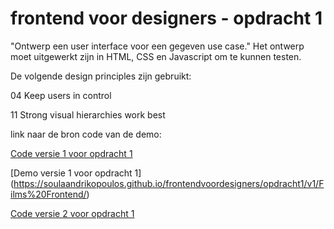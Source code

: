 # frontend voor designers - opdracht 1
"Ontwerp een user interface voor een gegeven use case." 
Het ontwerp moet uitgewerkt zijn in HTML, CSS en Javascript om te kunnen testen.

De volgende design principles zijn gebruikt:

04 Keep users in control

11 Strong visual hierarchies work best



link naar de bron code van de demo:

[Code versie 1 voor opdracht 1](https://github.com/SoulaAndrikopoulos/frontendvoordesigners/tree/master/opdracht1/v1/Films%20Frontend/)

[Demo versie 1 voor opdracht 1]
(https://soulaandrikopoulos.github.io/frontendvoordesigners/opdracht1/v1/Films%20Frontend/)


[Code versie 2 voor opdracht 1](https://github.com/SoulaAndrikopoulos/frontendvoordesigners/tree/master/opdracht1/v1/Films%20Frontend/)
